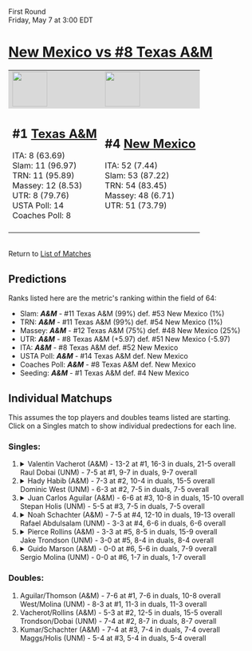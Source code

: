 First Round  
Friday, May 7 at 3:00 EDT
# [New Mexico vs #8 Texas A&M](https://www.ncaa.com/game/5833377) 

<table>  
<tr style="background-color: #d9d9d9 !important"><td><a href="#"><img src="https://www.ncaa.com/sites/default/files/images/logos/schools/t/texas-am.70.png" width="70" height="70" /></a></td><td><a href="#"><img src="https://www.ncaa.com/sites/default/files/images/logos/schools/n/new-mexico.70.png" width="70" height="70" /></a></td></tr>
<tr><td>  

<h2>#1 <a href="#">Texas A&M</a></h2>  
ITA: 8 (63.69)<br>  
Slam: 11 (96.97)<br>  
TRN: 11 (95.89)<br>  
Massey: 12 (8.53)<br>  
UTR: 8 (79.76)<br>  
USTA Poll: 14<br>  
Coaches Poll: 8<br>  
<br>  

</td><td>  

<h2>#4 <a href="#">New Mexico</a></h2>  
ITA: 52 (7.44)<br>  
Slam: 53 (87.22)<br>  
TRN: 54 (83.45)<br>  
Massey: 48 (6.71)<br>  
UTR: 51 (73.79)<br>  
<br>  

</td></tr></table>  


<br>Return to [List of Matches](../index.md)  

## Predictions  

Ranks listed here are the metric's ranking within the field of 64:  
- Slam: ***A&M*** - #11 Texas A&M (99%) def. #53 New Mexico (1%)  
- TRN: ***A&M*** - #11 Texas A&M (99%) def. #54 New Mexico (1%)  
- Massey: ***A&M*** - #12 Texas A&M (75%) def. #48 New Mexico (25%)  
- UTR: ***A&M*** - #8 Texas A&M (+5.97) def. #51 New Mexico (-5.97)  
- ITA: ***A&M*** - #8 Texas A&M def. #52 New Mexico  
- USTA Poll: ***A&M*** - #14 Texas A&M def. New Mexico  
- Coaches Poll: ***A&M*** - #8 Texas A&M def. New Mexico  
- Seeding: ***A&M*** - #1 Texas A&M def. #4 New Mexico  

## Individual Matchups  
This assumes the top players and doubles teams listed are starting.  
Click on a Singles match to show individual predections for each line.  
### Singles:  

<ol>
<li><details><summary markdown="span">
Valentin Vacherot (A&M) - 13-2 at #1, 16-3 in duals, 21-5 overall<br>Raul Dobai (UNM) - 7-5 at #1, 9-7 in duals, 9-7 overall
</summary><h4>Predictions</h4><ul>
<li>Slam: <b><i>VT</i></b> - #30 Virginia Tech (56%) def. #35 Texas Tech (44%)</li>  
</ul></details></li>
<li><details><summary markdown="span">
Hady Habib (A&M) - 7-3 at #2, 10-4 in duals, 15-5 overall<br>Dominic West (UNM) - 6-3 at #2, 7-5 in duals, 7-5 overall
</summary><h4>Predictions</h4><ul>
<li>Slam: <b><i>VT</i></b> - #30 Virginia Tech (56%) def. #35 Texas Tech (44%)</li>  
</ul></details></li>
<li><details><summary markdown="span">
Juan Carlos Aguilar (A&M) - 6-6 at #3, 10-8 in duals, 15-10 overall<br>Stepan Holis (UNM) - 5-5 at #3, 7-5 in duals, 7-5 overall
</summary><h4>Predictions</h4><ul>
<li>Slam: <b><i>VT</i></b> - #30 Virginia Tech (56%) def. #35 Texas Tech (44%)</li>  
</ul></details></li>
<li><details><summary markdown="span">
Noah Schachter (A&M) - 7-5 at #4, 12-10 in duals, 19-13 overall<br>Rafael Abdulsalam (UNM) - 3-3 at #4, 6-6 in duals, 6-6 overall
</summary><h4>Predictions</h4><ul>
<li>Slam: <b><i>VT</i></b> - #30 Virginia Tech (56%) def. #35 Texas Tech (44%)</li>  
</ul></details></li>
<li><details><summary markdown="span">
Pierce Rollins (A&M) - 3-3 at #5, 8-5 in duals, 15-9 overall<br>Jake Trondson (UNM) - 3-0 at #5, 8-4 in duals, 8-4 overall
</summary><h4>Predictions</h4><ul>
<li>Slam: <b><i>VT</i></b> - #30 Virginia Tech (56%) def. #35 Texas Tech (44%)</li>  
</ul></details></li>
<li><details><summary markdown="span">
Guido Marson (A&M) - 0-0 at #6, 5-6 in duals, 7-9 overall<br>Sergio Molina (UNM) - 0-0 at #6, 1-7 in duals, 1-7 overall
</summary><h4>Predictions</h4><ul>
<li>Slam: <b><i>VT</i></b> - #30 Virginia Tech (56%) def. #35 Texas Tech (44%)</li>  
</ul></details></li>
</ol>

### Doubles:  
1. Aguilar/Thomson (A&M) - 7-6 at #1, 7-6 in duals, 10-8 overall  
   West/Molina (UNM) - 8-3 at #1, 11-3 in duals, 11-3 overall
2. Vacherot/Rollins (A&M) - 5-3 at #2, 12-5 in duals, 15-5 overall  
   Trondson/Dobai (UNM) - 7-4 at #2, 8-7 in duals, 8-7 overall
3. Kumar/Schachter (A&M) - 7-4 at #3, 7-4 in duals, 7-4 overall  
   Maggs/Holis (UNM) - 5-4 at #3, 5-4 in duals, 5-4 overall